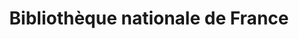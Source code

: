 ---
title: Bibliothèque nationale de France 
member_url: https://www.bnf.fr/fr
geographies: ["France"]
based: ["France"]
ig: ["interest group"] 
services: ["services provided"] 
tags: ["members"]
categories: ["Libraries"]
summary: "the National Library of France."
press:
active: true
layout: post
showReadTime: false
showDate: false
permalink: ""
date: 
featureImage: "/members/images/"
--- 